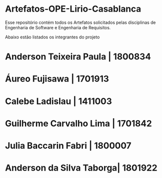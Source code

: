 # Artefatos-OPE-Lirio-Casablanca
Esse repositório contém todos os Artefatos solicitados pelas disciplinas de Engenharia de Software e Engenharia de  Requisitos.

Abaixo estão listados os integrantes do projeto

# Anderson Teixeira Paula | 1800834
# Áureo Fujisawa | 1701913
# Calebe Ladislau | 1411003
# Guilherme Carvalho Lima | 1701842
# Julia Baccarin Fabri | 1800007
# Anderson da Silva Taborga| 1801922
